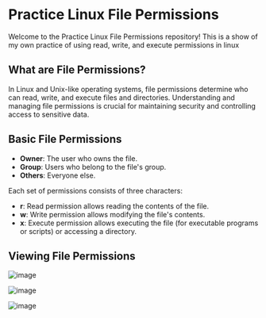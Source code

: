 
# Practice Linux File Permissions

Welcome to the Practice Linux File Permissions repository! This is a show of my own practice of using read, write, and execute permissions in linux

## What are File Permissions?

In Linux and Unix-like operating systems, file permissions determine who can read, write, and execute files and directories. Understanding and managing file permissions is crucial for maintaining security and controlling access to sensitive data.

## Basic File Permissions
- **Owner**: The user who owns the file.
- **Group**: Users who belong to the file's group.
- **Others**: Everyone else.

Each set of permissions consists of three characters:

- **r**: Read permission allows reading the contents of the file.
- **w**: Write permission allows modifying the file's contents.
- **x**: Execute permission allows executing the file (for executable programs or scripts) or accessing a directory.

## Viewing File Permissions

![image](https://github.com/YoriTano/Linux-file-permissions/assets/106491544/77bb4292-4e2b-4aca-811e-15662e1be250)

![image](https://github.com/YoriTano/Linux-file-permissions/assets/106491544/07cde951-6947-4a7f-9287-00b7c92ba122)

![image](https://github.com/YoriTano/Linux-file-permissions/assets/106491544/b18a23fd-6c52-42f5-9c1f-5aa288f71f1d)


